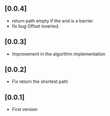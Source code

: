 ## [0.0.4]

* return path empty if the and is a barrier.
* fix bug Offset inverted.

## [0.0.3]

* Improvement in the algorithm implementation

## [0.0.2]

* Fix return the shortest path

## [0.0.1]

* First version
